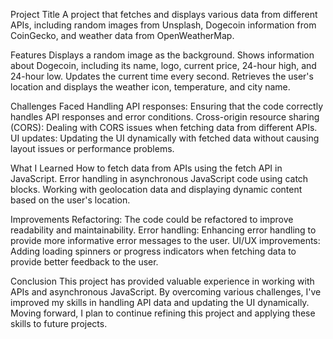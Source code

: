Project Title
A project that fetches and displays various data from different APIs, including random images from Unsplash, Dogecoin information from CoinGecko, and weather data from OpenWeatherMap.

Features
Displays a random image as the background.
Shows information about Dogecoin, including its name, logo, current price, 24-hour high, and 24-hour low.
Updates the current time every second.
Retrieves the user's location and displays the weather icon, temperature, and city name.

Challenges Faced
Handling API responses: Ensuring that the code correctly handles API responses and error conditions.
Cross-origin resource sharing (CORS): Dealing with CORS issues when fetching data from different APIs.
UI updates: Updating the UI dynamically with fetched data without causing layout issues or performance problems.

What I Learned
How to fetch data from APIs using the fetch API in JavaScript.
Error handling in asynchronous JavaScript code using catch blocks.
Working with geolocation data and displaying dynamic content based on the user's location.

Improvements
Refactoring: The code could be refactored to improve readability and maintainability.
Error handling: Enhancing error handling to provide more informative error messages to the user.
UI/UX improvements: Adding loading spinners or progress indicators when fetching data to provide better feedback to the user.

Conclusion
This project has provided valuable experience in working with APIs and asynchronous JavaScript. By overcoming various challenges, I've improved my skills in handling API data and updating the UI dynamically. Moving forward, I plan to continue refining this project and applying these skills to future projects.

